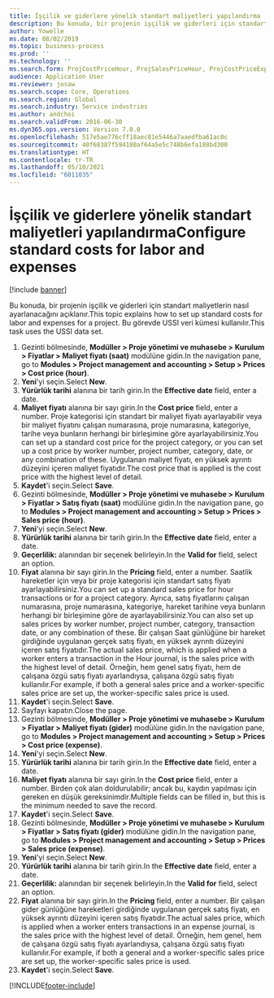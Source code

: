 ```yaml
---
title: İşçilik ve giderlere yönelik standart maliyetleri yapılandırma
description: Bu konuda, bir projenin işçilik ve giderleri için standart maliyetlerin nasıl ayarlanacağını açıklanır.
author: Yowelle
ms.date: 08/02/2019
ms.topic: business-process
ms.prod: ''
ms.technology: ''
ms.search.form: ProjCostPriceHour, ProjSalesPriceHour, ProjCostPriceExpense, ProjSalesPriceCost
audience: Application User
ms.reviewer: josaw
ms.search.scope: Core, Operations
ms.search.region: Global
ms.search.industry: Service industries
ms.author: andchoi
ms.search.validFrom: 2016-06-30
ms.dyn365.ops.version: Version 7.0.0
ms.openlocfilehash: 517e5ae776cff18aec81e5446a7aaedfba61ac0c
ms.sourcegitcommit: 40f68387f594180af64a5e5c748b6efa188bd300
ms.translationtype: HT
ms.contentlocale: tr-TR
ms.lasthandoff: 05/10/2021
ms.locfileid: "6011035"
---
```

# <a name="configure-standard-costs-for-labor-and-expenses"></a><span data-ttu-id="78a32-103">İşçilik ve giderlere yönelik standart maliyetleri yapılandırma</span><span class="sxs-lookup"><span data-stu-id="78a32-103">Configure standard costs for labor and expenses</span></span>

[!include [banner](../../includes/banner.md)]

<span data-ttu-id="78a32-104">Bu konuda, bir projenin işçilik ve giderleri için standart maliyetlerin nasıl ayarlanacağını açıklanır.</span><span class="sxs-lookup"><span data-stu-id="78a32-104">This topic explains how to set up standard costs for labor and expenses for a project.</span></span> <span data-ttu-id="78a32-105">Bu görevde USSI veri kümesi kullanılır.</span><span class="sxs-lookup"><span data-stu-id="78a32-105">This task uses the USSI data set.</span></span>

1. <span data-ttu-id="78a32-106">Gezinti bölmesinde, **Modüller > Proje yönetimi ve muhasebe > Kurulum > Fiyatlar > Maliyet fiyatı (saat)** modülüne gidin.</span><span class="sxs-lookup"><span data-stu-id="78a32-106">In the navigation pane, go to **Modules > Project management and accounting > Setup > Prices > Cost price (hour)**.</span></span>
2. <span data-ttu-id="78a32-107">**Yeni**'yi seçin.</span><span class="sxs-lookup"><span data-stu-id="78a32-107">Select **New**.</span></span>
3. <span data-ttu-id="78a32-108">**Yürürlük tarihi** alanına bir tarih girin.</span><span class="sxs-lookup"><span data-stu-id="78a32-108">In the **Effective date** field, enter a date.</span></span>
4. <span data-ttu-id="78a32-109">**Maliyet fiyatı** alanına bir sayı girin.</span><span class="sxs-lookup"><span data-stu-id="78a32-109">In the **Cost price** field, enter a number.</span></span> <span data-ttu-id="78a32-110">Proje kategorisi için standart bir maliyet fiyatı ayarlayabilir veya bir maliyet fiyatını çalışan numarasına, proje numarasına, kategoriye, tarihe veya bunların herhangi bir birleşimine göre ayarlayabilirsiniz.</span><span class="sxs-lookup"><span data-stu-id="78a32-110">You can set up a standard cost price for the project category, or you can set up a cost price by worker number, project number, category, date, or any combination of these.</span></span> <span data-ttu-id="78a32-111">Uygulanan maliyet fiyatı, en yüksek ayrıntı düzeyini içeren maliyet fiyatıdır.</span><span class="sxs-lookup"><span data-stu-id="78a32-111">The cost price that is applied is the cost price with the highest level of detail.</span></span>  
5. <span data-ttu-id="78a32-112">**Kaydet**'i seçin.</span><span class="sxs-lookup"><span data-stu-id="78a32-112">Select **Save**.</span></span>
6. <span data-ttu-id="78a32-113">Gezinti bölmesinde, **Modüller > Proje yönetimi ve muhasebe > Kurulum > Fiyatlar > Satış fiyatı (saat)** modülüne gidin.</span><span class="sxs-lookup"><span data-stu-id="78a32-113">In the navigation pane, go to **Modules > Project management and accounting > Setup > Prices > Sales price (hour)**.</span></span>
7. <span data-ttu-id="78a32-114">**Yeni**'yi seçin.</span><span class="sxs-lookup"><span data-stu-id="78a32-114">Select **New**.</span></span>
8. <span data-ttu-id="78a32-115">**Yürürlük tarihi** alanına bir tarih girin.</span><span class="sxs-lookup"><span data-stu-id="78a32-115">In the **Effective date** field, enter a date.</span></span>
9. <span data-ttu-id="78a32-116">**Geçerlilik:** alanından bir seçenek belirleyin.</span><span class="sxs-lookup"><span data-stu-id="78a32-116">In the **Valid for** field, select an option.</span></span>
10. <span data-ttu-id="78a32-117">**Fiyat** alanına bir sayı girin.</span><span class="sxs-lookup"><span data-stu-id="78a32-117">In the **Pricing** field, enter a number.</span></span> <span data-ttu-id="78a32-118">Saatlik hareketler için veya bir proje kategorisi için standart satış fiyatı ayarlayabilirsiniz.</span><span class="sxs-lookup"><span data-stu-id="78a32-118">You can set up a standard sales price for hour transactions or for a project category.</span></span> <span data-ttu-id="78a32-119">Ayrıca, satış fiyatlarını çalışan numarasına, proje numarasına, kategoriye, hareket tarihine veya bunların herhangi bir birleşimine göre de ayarlayabilirsiniz.</span><span class="sxs-lookup"><span data-stu-id="78a32-119">You can also set up sales prices by worker number, project number, category, transaction date, or any combination of these.</span></span> <span data-ttu-id="78a32-120">Bir çalışan Saat günlüğüne bir hareket girdiğinde uygulanan gerçek satış fiyatı, en yüksek ayrıntı düzeyini içeren satış fiyatıdır.</span><span class="sxs-lookup"><span data-stu-id="78a32-120">The actual sales price, which is applied when a worker enters a transaction in the Hour journal, is the sales price with the highest level of detail.</span></span> <span data-ttu-id="78a32-121">Örneğin, hem genel satış fiyatı, hem de çalışana özgü satış fiyatı ayarlandıysa, çalışana özgü satış fiyatı kullanılır.</span><span class="sxs-lookup"><span data-stu-id="78a32-121">For example, if both a general sales price and a worker-specific sales price are set up, the worker-specific sales price is used.</span></span>  
11. <span data-ttu-id="78a32-122">**Kaydet**'i seçin.</span><span class="sxs-lookup"><span data-stu-id="78a32-122">Select **Save**.</span></span>
12. <span data-ttu-id="78a32-123">Sayfayı kapatın.</span><span class="sxs-lookup"><span data-stu-id="78a32-123">Close the page.</span></span>
13. <span data-ttu-id="78a32-124">Gezinti bölmesinde, **Modüller > Proje yönetimi ve muhasebe > Kurulum > Fiyatlar > Maliyet fiyatı (gider)** modülüne gidin.</span><span class="sxs-lookup"><span data-stu-id="78a32-124">In the navigation pane, go to **Modules > Project management and accounting > Setup > Prices > Cost price (expense)**.</span></span>
14. <span data-ttu-id="78a32-125">**Yeni**'yi seçin.</span><span class="sxs-lookup"><span data-stu-id="78a32-125">Select **New**.</span></span>
15. <span data-ttu-id="78a32-126">**Yürürlük tarihi** alanına bir tarih girin.</span><span class="sxs-lookup"><span data-stu-id="78a32-126">In the **Effective date** field, enter a date.</span></span>
16. <span data-ttu-id="78a32-127">**Maliyet fiyatı** alanına bir sayı girin.</span><span class="sxs-lookup"><span data-stu-id="78a32-127">In the **Cost price** field, enter a number.</span></span> <span data-ttu-id="78a32-128">Birden çok alan doldurulabilir; ancak bu, kaydın yapılması için gereken en düşük gereksinimdir.</span><span class="sxs-lookup"><span data-stu-id="78a32-128">Multiple fields can be filled in, but this is the minimum needed to save the record.</span></span>  
17. <span data-ttu-id="78a32-129">**Kaydet**'i seçin.</span><span class="sxs-lookup"><span data-stu-id="78a32-129">Select **Save**.</span></span>
18. <span data-ttu-id="78a32-130">Gezinti bölmesinde, **Modüller > Proje yönetimi ve muhasebe > Kurulum > Fiyatlar > Satış fiyatı (gider)** modülüne gidin.</span><span class="sxs-lookup"><span data-stu-id="78a32-130">In the navigation pane, go to **Modules > Project management and accounting > Setup > Prices > Sales price (expense)**.</span></span>
19. <span data-ttu-id="78a32-131">**Yeni**'yi seçin.</span><span class="sxs-lookup"><span data-stu-id="78a32-131">Select **New**.</span></span>
20. <span data-ttu-id="78a32-132">**Yürürlük tarihi** alanına bir tarih girin.</span><span class="sxs-lookup"><span data-stu-id="78a32-132">In the **Effective date** field, enter a date.</span></span>
21. <span data-ttu-id="78a32-133">**Geçerlilik:** alanından bir seçenek belirleyin.</span><span class="sxs-lookup"><span data-stu-id="78a32-133">In the **Valid for** field, select an option.</span></span>
22. <span data-ttu-id="78a32-134">**Fiyat** alanına bir sayı girin.</span><span class="sxs-lookup"><span data-stu-id="78a32-134">In the **Pricing** field, enter a number.</span></span> <span data-ttu-id="78a32-135">Bir çalışan gider günlüğüne hareketleri girdiğinde uygulanan gerçek satış fiyatı, en yüksek ayrıntı düzeyini içeren satış fiyatıdır.</span><span class="sxs-lookup"><span data-stu-id="78a32-135">The actual sales price, which is applied when a worker enters transactions in an expense journal, is the sales price with the highest level of detail.</span></span> <span data-ttu-id="78a32-136">Örneğin, hem genel, hem de çalışana özgü satış fiyatı ayarlandıysa, çalışana özgü satış fiyatı kullanılır.</span><span class="sxs-lookup"><span data-stu-id="78a32-136">For example, if both a general and a worker-specific sales price are set up, the worker-specific sales price is used.</span></span>  
23. <span data-ttu-id="78a32-137">**Kaydet**'i seçin.</span><span class="sxs-lookup"><span data-stu-id="78a32-137">Select **Save**.</span></span>



[!INCLUDE[footer-include](../../includes/footer-banner.md)]
